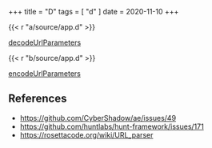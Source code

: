 +++
title = "D"
tags = [ "d" ]
date = 2020-11-10
+++

{{< r "a/source/app.d" >}}

[decodeUrlParameters](//github.com/CyberShadow/ae/blob/v0.0.2898/net/ietf/url.d#L169)

{{< r "b/source/app.d" >}}

[encodeUrlParameters](//github.com/CyberShadow/ae/blob/v0.0.2898/net/ietf/url.d#L140)

## References

- <https://github.com/CyberShadow/ae/issues/49>
- <https://github.com/huntlabs/hunt-framework/issues/171>
- <https://rosettacode.org/wiki/URL_parser>
